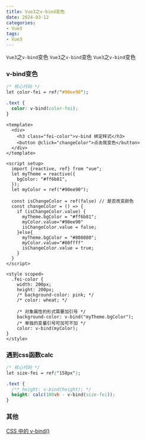 ```yaml
---
title: Vue3之v-bind变色
date: 2024-03-12
categories: 
- Vue3
tags:
- Vue3
---
```

`Vue3`之`v-bind`变色
`Vue3`之`v-bind`变色
`Vue3`之`v-bind`变色

<!-- more -->

### v-bind变色

```css
/* 核心代码 */
let color-fei = ref("#90ee90");

.text {
  color: v-bind(color-fei);
}
```

```vue
<template>
  <div>
    <h3 class="fei-color">v-bind 绑定样式</h3>
    <button @click="changeColor">点击我变色</button>
  </div>
</template>

<script setup>
  import {reactive, ref} from "vue";
  let myTheme = reactive({
    bgColor: "#ff6b81",
  });
  let myColor = ref("#90ee90");

  const isChangeColor = ref(false) // 是否改变颜色
  const changeColor = () => {
    if (isChangeColor.value) {
      myTheme.bgColor = "#ff6b81";
      myColor.value="#90ee90"
      isChangeColor.value = false;
    }else{
      myTheme.bgColor = "#808080";
      myColor.value="#00ffff"
      isChangeColor.value = true;
    }
  }
</script>

<style scoped>
  .fei-color {
    width: 200px;
    height: 200px;
    /* background-color: pink; */
    /* color: wheat; */

    /* 对象属性的形式需要加引号 */
    background-color: v-bind("myTheme.bgColor");
    /* 单独的变量引号可加可不加 */
    color: v-bind(myColor);
}
</style>

```



### 遇到css函数calc

```css
/* 核心代码 */
let size-fei = ref("158px");

.text {
  /** height: v-bind(height); */
  height: calc(100vh - v-bind(size-fei));
}
```



### 其他

[ CSS 中的 v-bind() ](https://cn.vuejs.org/api/sfc-css-features.html#v-bind-in-css)











